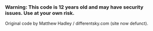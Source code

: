 ### Warning: This code is 12 years old and may have security issues. Use at your own risk.

Original code by Matthew Hadley / differentsky.com (site now defunct).
